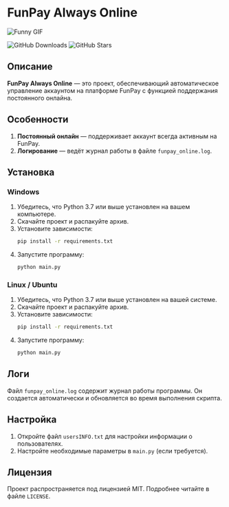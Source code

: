 # FunPay Always Online

![Funny GIF](https://tenor.com/view/funpay-0093-4uterly-uter-oorocker-gif-10359541785400853571)

![GitHub Downloads](https://img.shields.io/github/downloads/Macros123Macr/FunPay-Always-Online/total?color=purple&logo=GitHub&style=for-the-badge) ![GitHub Stars](https://img.shields.io/github/stars/Macros123Macr/FunPay-Always-Online?color=purple&logo=GitHub&style=for-the-badge)

## Описание

**FunPay Always Online** — это проект, обеспечивающий автоматическое управление аккаунтом на платформе FunPay с функцией поддержания постоянного онлайна. 

## Особенности

1. **Постоянный онлайн** — поддерживает аккаунт всегда активным на FunPay.
2. **Логирование** — ведёт журнал работы в файле `funpay_online.log`.

## Установка

### Windows
1. Убедитесь, что Python 3.7 или выше установлен на вашем компьютере.
2. Скачайте проект и распакуйте архив.
3. Установите зависимости:
   ```bash
   pip install -r requirements.txt
   ```
4. Запустите программу:
   ```bash
   python main.py
   ```

### Linux / Ubuntu
1. Убедитесь, что Python 3.7 или выше установлен на вашей системе.
2. Скачайте проект и распакуйте архив.
3. Установите зависимости:
   ```bash
   pip install -r requirements.txt
   ```
4. Запустите программу:
   ```bash
   python main.py
   ```

## Логи
Файл `funpay_online.log` содержит журнал работы программы. Он создается автоматически и обновляется во время выполнения скрипта.

## Настройка

1. Откройте файл `usersINFO.txt` для настройки информации о пользователях.
2. Настройте необходимые параметры в `main.py` (если требуется).

## Лицензия

Проект распространяется под лицензией MIT. Подробнее читайте в файле `LICENSE`.
